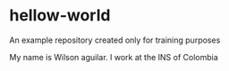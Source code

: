 

# hellow-world
An example repository created only for training purposes

My name is Wilson aguilar. I work at the INS of Colombia
